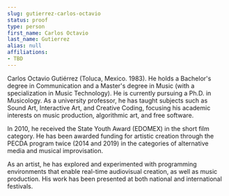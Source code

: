 ```yaml
---
slug: gutierrez-carlos-octavio
status: proof
type: person
first_name: Carlos Octavio
last_name: Gutierrez
alias: null
affiliations:
- TBD
---
```


Carlos Octavio Gutiérrez (Toluca, Mexico. 1983). He holds a Bachelor's degree in Communication and a Master's degree in Music (with a specialization in Music Technology). He is currently pursuing a Ph.D. in Musicology. As a university professor, he has taught subjects such as Sound Art, Interactive Art, and Creative Coding, focusing his academic interests on music production, algorithmic art, and free software.

In 2010, he received the State Youth Award (EDOMEX) in the short film category. He has been awarded funding for artistic creation through the PECDA program twice (2014 and 2019) in the categories of alternative media and musical improvisation.

As an artist, he has explored and experimented with programming environments that enable real-time audiovisual creation, as well as music production. His work has been presented at both national and international festivals.

